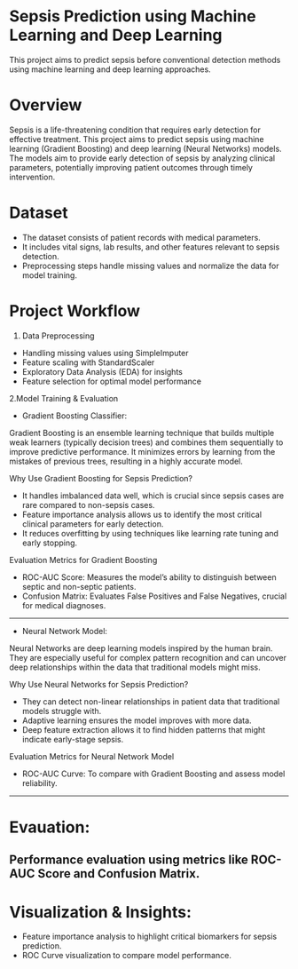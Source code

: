 # Sepsis Prediction using Machine Learning and Deep Learning
This project aims to predict sepsis before conventional detection methods using machine learning and deep learning approaches.

# Overview
Sepsis is a life-threatening condition that requires early detection for effective treatment. This project aims to predict sepsis using machine learning (Gradient Boosting) and deep learning (Neural Networks) models.
The models aim to provide early detection of sepsis by analyzing clinical parameters, potentially improving patient outcomes through timely intervention.

# Dataset
* The dataset consists of patient records with medical parameters.
* It includes vital signs, lab results, and other features relevant to sepsis detection.
* Preprocessing steps handle missing values and normalize the data for model training.

# Project Workflow
1. Data Preprocessing

* Handling missing values using SimpleImputer
* Feature scaling with StandardScaler
* Exploratory Data Analysis (EDA) for insights
* Feature selection for optimal model performance

2.Model Training & Evaluation

* Gradient Boosting Classifier:

Gradient Boosting is an ensemble learning technique that builds multiple weak learners (typically decision trees) and combines them sequentially to improve predictive performance. It minimizes errors by learning from the mistakes of previous trees, resulting in a highly accurate model.

Why Use Gradient Boosting for Sepsis Prediction?
* It handles imbalanced data well, which is crucial since sepsis cases are rare compared to non-sepsis cases.
* Feature importance analysis allows us to identify the most critical clinical parameters for early detection.
* It reduces overfitting by using techniques like learning rate tuning and early stopping.

Evaluation Metrics for Gradient Boosting
* ROC-AUC Score: Measures the model’s ability to distinguish between septic and non-septic patients.
* Confusion Matrix: Evaluates False Positives and False Negatives, crucial for medical diagnoses.
---------------------------------------------------------------------------------------------------------------------------------------------------------------------------------------------------------------------
* Neural Network Model:

Neural Networks are deep learning models inspired by the human brain. They are especially useful for complex pattern recognition and can uncover deep relationships within the data that traditional models might miss.

Why Use Neural Networks for Sepsis Prediction?
* They can detect non-linear relationships in patient data that traditional models struggle with.
* Adaptive learning ensures the model improves with more data.
* Deep feature extraction allows it to find hidden patterns that might indicate early-stage sepsis.

Evaluation Metrics for Neural Network Model
* ROC-AUC Curve: To compare with Gradient Boosting and assess model reliability.

-------------------------------------------------------------------------------------------------------------------------------------------------------------------------------------------------------------------
# Evauation:
  Performance evaluation using metrics like ROC-AUC Score and Confusion Matrix.
  -------------------------------------------------------------------------------------------------------------------------------------------------------------------------------------------------------------------
# Visualization & Insights:

* Feature importance analysis to highlight critical biomarkers for sepsis prediction.
* ROC Curve visualization to compare model performance.

  
